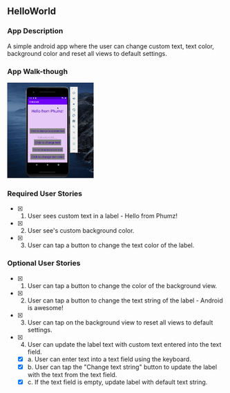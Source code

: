 ## HelloWorld

### App Description
A simple android app where the user can change custom text, text color, background color and reset all views to default settings.

### App Walk-though

<img src="https://github.com/PhumuzileMoyo8/HelloWorld/blob/master/HelloWorldAppwalkthrough.gif" width=200><br>


### Required User Stories
- [x] 1. User sees custom text in a label - Hello from Phumz!
- [x] 2. User see's custom background color.
- [x] 3. User can tap a button to change the text color of the label.

### Optional User Stories
- [x] 1. User can tap a button to change the color of the background view.  
- [x] 2. User can tap a button to change the text string of the label - Android is awesome!  
- [x] 3. User can tap on the background view to reset all views to default settings.  
- [x] 4. User can update the label text with custom text entered into the text field.  
   - [x] a. User can enter text into a text field using the keyboard.  
   - [x] b. User can tap the "Change text string" button to update the label with the text from the text field.  
   - [x] c. If the text field is empty, update label with default text string.  
